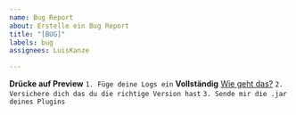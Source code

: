 ```yaml
---
name: Bug Report
about: Erstelle ein Bug Report
title: "[BUG]"
labels: bug
assignees: LuisKanze

---
```

**Drücke auf Preview**
`1. Füge deine Logs ein` **Vollständig** [Wie geht das?](https://github.com/LuisKanze/Lobby-mini/wiki/Wie-finde-ich-meine-Logs%3F)
`2. Versichere dich das du die richtige Version hast`
`3. Sende mir die .jar deines Plugins`
